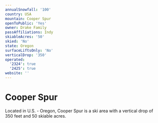 ```yaml
---
annualSnowfall: '100'
country: USA
mountain: Cooper Spur
openToPublic: 'Yes'
owner: Drake Family
passAffiliations: Indy
skiableAcres: '50'
skied: 'No'
state: Oregon
surfaceLiftsOnly: 'No'
verticalDrop: '350'
operated:
  '2324': true
  '2425': true
website: ''
---
```



# Cooper Spur

Located in U.S. - Oregon, Cooper Spur is a ski area with a vertical drop of 350 feet and 50 skiable acres.
